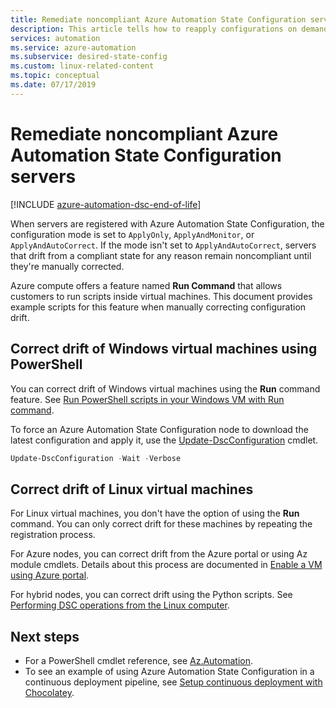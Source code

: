 ```yaml
---
title: Remediate noncompliant Azure Automation State Configuration servers
description: This article tells how to reapply configurations on demand to servers that are no longer compliant.
services: automation
ms.service: azure-automation
ms.subservice: desired-state-config
ms.custom: linux-related-content
ms.topic: conceptual
ms.date: 07/17/2019
---
```


# Remediate noncompliant Azure Automation State Configuration servers

[!INCLUDE [azure-automation-dsc-end-of-life](~/includes/dsc-automation/azure-automation-dsc-end-of-life.md)]

When servers are registered with Azure Automation State Configuration, the configuration mode is set
to `ApplyOnly`, `ApplyAndMonitor`, or `ApplyAndAutoCorrect`. If the mode isn't set to
`ApplyAndAutoCorrect`, servers that drift from a compliant state for any reason remain noncompliant
until they're manually corrected.

Azure compute offers a feature named **Run Command** that allows customers to run scripts inside
virtual machines. This document provides example scripts for this feature when manually correcting
configuration drift.

## Correct drift of Windows virtual machines using PowerShell

You can correct drift of Windows virtual machines using the **Run** command feature. See
[Run PowerShell scripts in your Windows VM with Run command][01].

To force an Azure Automation State Configuration node to download the latest configuration and apply
it, use the [Update-DscConfiguration][03] cmdlet.

```powershell
Update-DscConfiguration -Wait -Verbose
```

## Correct drift of Linux virtual machines

For Linux virtual machines, you don't have the option of using the **Run** command. You can only
correct drift for these machines by repeating the registration process.

For Azure nodes, you can correct drift from the Azure portal or using Az module cmdlets. Details
about this process are documented in [Enable a VM using Azure portal][05].

For hybrid nodes, you can correct drift using the Python scripts. See
[Performing DSC operations from the Linux computer][06].

## Next steps

- For a PowerShell cmdlet reference, see [Az.Automation][02].
- To see an example of using Azure Automation State Configuration in a continuous deployment
  pipeline, see [Setup continuous deployment with Chocolatey][04].

<!-- link references -->
[01]: /azure/virtual-machines/windows/run-command
[02]: /powershell/module/az.automation/#automation
[03]: /powershell/module/psdesiredstateconfiguration/update-dscconfiguration
[04]: automation-dsc-cd-chocolatey.md
[05]: automation-dsc-onboarding.md#enable-a-vm-using-azure-portal
[06]: https://github.com/Microsoft/PowerShell-DSC-for-Linux#performing-dsc-operations-from-the-linux-computer

